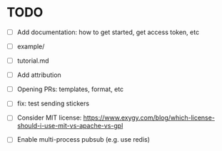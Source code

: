 # TODO

- [ ] Add documentation: how to get started, get access token, etc
- [ ] example/
- [ ] tutorial.md
- [ ] Add attribution
- [ ] Opening PRs: templates, format, etc

- [ ] fix: test sending stickers
- [ ] Consider MIT license: https://www.exygy.com/blog/which-license-should-i-use-mit-vs-apache-vs-gpl

- [ ] Enable multi-process pubsub (e.g. use redis)
